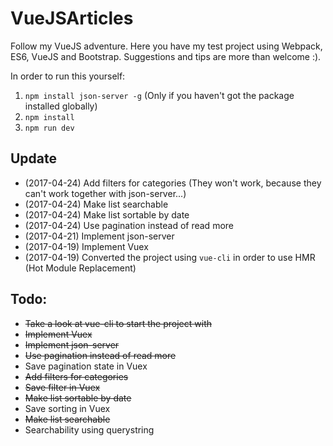 # VueJSArticles

Follow my VueJS adventure. Here you have my test project using Webpack, ES6, VueJS and Bootstrap. Suggestions and tips are more than welcome :).

In order to run this yourself:

1. `npm install json-server -g` (Only if you haven't got the package installed globally)
2. `npm install`
3. `npm run dev`

## Update
- (2017-04-24) Add filters for categories (They won't work, because they can't work together with json-server...)
- (2017-04-24) Make list searchable
- (2017-04-24) Make list sortable by date
- (2017-04-24) Use pagination instead of read more
- (2017-04-21) Implement json-server
- (2017-04-19) Implement Vuex
- (2017-04-19) Converted the project using `vue-cli` in order to use HMR (Hot Module Replacement)

## Todo: 
* ~~Take a look at vue-cli to start the project with~~
* ~~Implement Vuex~~
* ~~Implement json-server~~
* ~~Use pagination instead of read more~~
* Save pagination state in Vuex
* ~~Add filters for categories~~
* ~~Save filter in Vuex~~
* ~~Make list sortable by date~~
* Save sorting in Vuex
* ~~Make list searchable~~
* Searchability using querystring